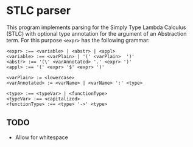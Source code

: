 # STLC parser

This program implements parsing for the Simply Type Lambda Calculus (STLC) with optional type annotation for the argument of an Abstraction term. For this purpose `<expr>` has the following grammar:

```
<expr> :== <variable> | <abstr> | <appl>
<variable> :== <varPlain> | '(' <varPlain>  ')'
<abstr> :== '(\' <varAnnotated> '.' <expr> ')'
<appl> :== '(' <expr> '$' <expr> ')'

<varPlain> := <lowercase>
<varAnnotated> := <varName> | <varName> ':' <type>

<type> :== <typeVar> | <functionType>
<typeVar> :== <capitalized>
<functionType> :== <type> '->' <type>
```

## TODO

- Allow for whitespace